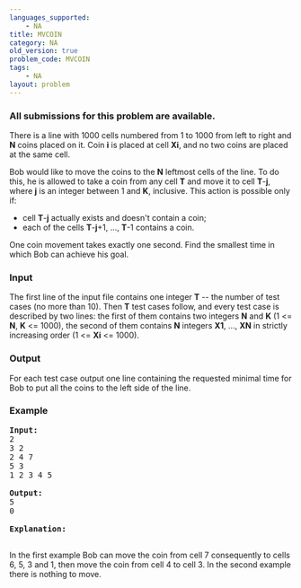 ```yaml
---
languages_supported:
    - NA
title: MVCOIN
category: NA
old_version: true
problem_code: MVCOIN
tags:
    - NA
layout: problem
---
```

###  All submissions for this problem are available. 

There is a line with 1000 cells numbered from 1 to 1000 from left to right and **N** coins placed on it. Coin **i** is placed at cell **Xi**, and no two coins are placed at the same cell.

Bob would like to move the coins to the **N** leftmost cells of the line. To do this, he is allowed to take a coin from any cell **T** and move it to cell **T**-**j**, where **j** is an integer between 1 and **K**, inclusive. This action is possible only if:

- cell **T**-**j** actually exists and doesn't contain a coin;
- each of the cells **T**-**j**+1, ..., **T**-1 contains a coin.


One coin movement takes exactly one second. Find the smallest time in which Bob can achieve his goal.

### Input

The first line of the input file contains one integer **T** -- the number of test cases (no more than 10). Then **T** test cases follow, and every test case is described by two lines: the first of them contains two integers **N** and **K** (1 <= **N**, **K** <= 1000), the second of them contains **N** integers **X1**, ..., **XN** in strictly increasing order (1 <= **Xi** <= 1000).

### Output

For each test case output one line containing the requested minimal time for Bob to put all the coins to the left side of the line.

### Example

<pre>
<b>Input:</b>
2
3 2
2 4 7
5 3
1 2 3 4 5

<b>Output:</b>
5
0

<b>Explanation:</b>

</pre>In the first example Bob can move the coin from cell 7 consequently to cells 6, 5, 3 and 1, then move the coin from cell 4 to cell 3. In the second example there is nothing to move.